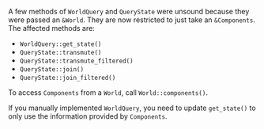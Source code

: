 A few methods of `WorldQuery` and `QueryState` were unsound because they were passed an `&World`. They are now restricted to just take an `&Components`. The affected methods are:

- `WorldQuery::get_state()`
- `QueryState::transmute()`
- `QueryState::transmute_filtered()`
- `QueryState::join()`
- `QueryState::join_filtered()`

To access `Components` from a `World`, call `World::components()`.

If you manually implemented `WorldQuery`, you need to update `get_state()` to only use the information provided by `Components`.
